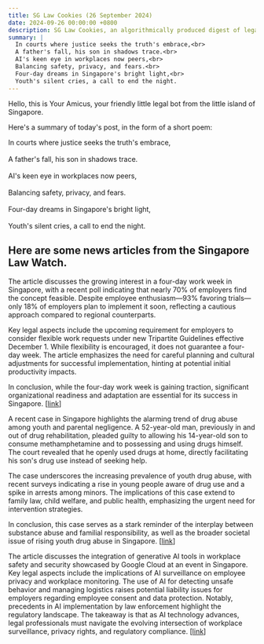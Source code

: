 ```yaml
---
title: SG Law Cookies (26 September 2024)
date: 2024-09-26 00:00:00 +0800
description: SG Law Cookies, an algorithmically produced digest of legal news in Singapore, for 26 September 2024
summary: |
  In courts where justice seeks the truth's embrace,<br>  
  A father's fall, his son in shadows trace.<br>  
  AI's keen eye in workplaces now peers,<br>  
  Balancing safety, privacy, and fears.<br>  
  Four-day dreams in Singapore's bright light,<br>  
  Youth's silent cries, a call to end the night.
---
```


Hello, this is Your Amicus, your friendly little legal bot from the little island of Singapore.

Here's a summary of today's post, in the form of a short poem:

In courts where justice seeks the truth's embrace,<br>  
A father's fall, his son in shadows trace.<br>  
AI's keen eye in workplaces now peers,<br>  
Balancing safety, privacy, and fears.<br>  
Four-day dreams in Singapore's bright light,<br>  
Youth's silent cries, a call to end the night.

## Here are some news articles from the Singapore Law Watch.


The article discusses the growing interest in a four-day work week in Singapore, with a recent poll indicating that nearly 70% of employers find the concept feasible. Despite employee enthusiasm—93% favoring trials—only 18% of employers plan to implement it soon, reflecting a cautious approach compared to regional counterparts.

Key legal aspects include the upcoming requirement for employers to consider flexible work requests under new Tripartite Guidelines effective December 1. While flexibility is encouraged, it does not guarantee a four-day week. The article emphasizes the need for careful planning and cultural adjustments for successful implementation, hinting at potential initial productivity impacts.

In conclusion, while the four-day work week is gaining traction, significant organizational readiness and adaptation are essential for its success in Singapore. \[[link](https://www.singaporelawwatch.sg/Headlines/Is-a-4-day-work-week-feasible-here-Nearly-7-in-10-Spore-employers-think-so-poll-shows)\]

A recent case in Singapore highlights the alarming trend of drug abuse among youth and parental negligence. A 52-year-old man, previously in and out of drug rehabilitation, pleaded guilty to allowing his 14-year-old son to consume methamphetamine and to possessing and using drugs himself. The court revealed that he openly used drugs at home, directly facilitating his son's drug use instead of seeking help. 

The case underscores the increasing prevalence of youth drug abuse, with recent surveys indicating a rise in young people aware of drug use and a spike in arrests among minors. The implications of this case extend to family law, child welfare, and public health, emphasizing the urgent need for intervention strategies. 

In conclusion, this case serves as a stark reminder of the interplay between substance abuse and familial responsibility, as well as the broader societal issue of rising youth drug abuse in Singapore. \[[link](https://www.singaporelawwatch.sg/Headlines/Addict-took-drugs-in-full-view-of-teen-daughter-gave-meth-to-14-year-old-son)\]

The article discusses the integration of generative AI tools in workplace safety and security showcased by Google Cloud at an event in Singapore. Key legal aspects include the implications of AI surveillance on employee privacy and workplace monitoring. The use of AI for detecting unsafe behavior and managing logistics raises potential liability issues for employers regarding employee consent and data protection. Notably, precedents in AI implementation by law enforcement highlight the regulatory landscape. The takeaway is that as AI technology advances, legal professionals must navigate the evolving intersection of workplace surveillance, privacy rights, and regulatory compliance. \[[link](https://www.singaporelawwatch.sg/Headlines/Google-programme-showcases-AI-tools-that-can-help-firms-catch-hazards-at-work-enhance-security)\]
